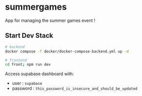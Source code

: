 # summergames
App for managing the summer games event !

## Start Dev Stack
```bash
# backend
docker compose -f docker/docker-compose-backend.yml up -d

# frontend
cd front; npm run dev
```

Access supabase dashboard with:
- user : `supabase`
- password : `this_password_is_insecure_and_should_be_updated`